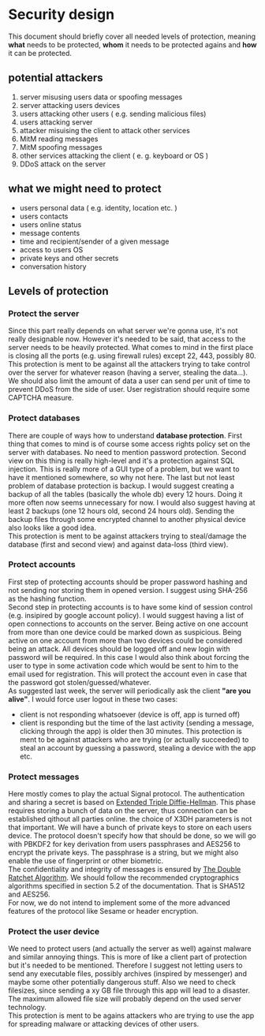 # Security design

This document should briefly cover all needed levels of protection, meaning **what** needs to be protected, **whom** it needs to be protected agains and **how** it can be protected.


## potential attackers
1) server misusing users data or spoofing messages
2) server attacking users devices
3) users attacking other users ( e.g. sending malicious files)
4) users attacking server
5) attacker misuising the client to attack other services
6) MitM reading messages
7) MitM spoofing messages
8) other services attacking the client ( e. g. keyboard or OS )
9) DDoS attack on the server

## what we might need to protect
* users personal data ( e.g. identity, location etc. )
* users contacts
* users online status
* message contents
* time and recipient/sender of a given message
* access to users OS
* private keys and other secrets
* conversation history

## Levels of protection

### Protect the server
Since this part really depends on what server we're gonna use, it's not really designable now. However it's needed to be said, that access to the server needs to be heavily protected. What comes to mind in the first place is closing all the ports (e.g. using firewall rules) except 22, 443, possibly 80.\
This protection is ment to be against all the attackers trying to take control over the server for whatever reason (having a server, stealing the data...).\
We should also limit the amount of data a user can send per unit of time to prevent DDoS from the
side of user. User registration should require some CAPTCHA measure.

### Protect databases
There are couple of ways how to understand **database protection**. First thing that comes to mind is of course some access rights policy set on the server with databases. No need to mention password protection. Second view on this thing is really high-level and it's a protection against SQL injection. This is really more of a GUI type of a problem, but we want to have it mentioned somewhere, so why not here. The last but not least problem of database protection is backup. I would suggest creating a backup of all the tables (basically the whole db) every 12 hours. Doing it more often now seems unnecessary for now. I would also suggest having at least 2 backups (one 12 hours old, second 24 hours old). Sending the backup files through some encrypted channel to another physical device also looks like a good idea.\
This protection is ment to be against attackers trying to steal/damage the database (first and second view) and against data-loss (third view).

### Protect accounts
First step of protecting accounts should be proper password hashing and not sending nor storing them in opened version. I suggest using SHA-256 as the hashing function.\
Second step in protecting accounts is to have some kind of session control (e.g. insipired by google account policy). I would suggest having a list of open connections to accounts on the server. Being active on one account from more than one device could be marked down as suspicious. Being active on one account from more than two devices could be considered being an attack. All devices should be logged off and new login with password will be required. In this case I would also think about forcing the user to type in some activation code which would be sent to him to the email used for registration. This will protect the account even in case that the password got stolen/guessed/whatever.\
As suggested last week, the server will periodically ask the client **"are you alive"**. I would force user logout in these two cases:
* client is not responding whatsoever (device is off, app is turned off)
* client is responding but the time of the last activity (sending a message, clicking through the app) is older then 30 minutes.
This protection is ment to be against attackers who are trying (or actually succeeded) to steal an account by guessing a password, stealing a device with the app etc.

### Protect messages
Here mostly comes to play the actual Signal protocol. The authentication and sharing a secret is
  based on [Extended Triple Diffie-Hellman](https://www.signal.org/docs/specifications/x3dh/). This
  phase requires storing a bunch of data on the server, thus connection can be established qithout
  all parties online. the choice of X3DH parameters is not that important. We will have a bunch of
  private keys to store on each users device. The protocol doesn't specify how that should be done,
  so we will go with PBKDF2 for key derivation from users passphrases and AES256 to encrypt the private
  keys. The passphrase is a string, but we might also enable the use of fingerprint or other
  biometric.\
  The confidentiality and integrity of messages is ensured by [The Double Ratchet
  Algorithm](https://www.signal.org/docs/specifications/doubleratchet/). We should follow the
  recommended cryptographics algorithms specified in section 5.2 of the documentation. That is
  SHA512 and AES256.\
  For now, we do not intend to implement some of the more advanced features of the protocol like
  Sesame or header encryption.

### Protect the user device
We need to protect users (and actually the server as well) against malware and similar annoying things. This is more of like a client part of protection but it's needed to be mentioned. Therefore I suggest not letting users to send any executable files, possibly archives (inspired by messenger) and maybe some other potentially dangerous stuff. Also we need to check filesizes, since sending a xy GB file through this app will lead to a disaster. The maximum allowed file size will probably depend on the used server technology.\
This protection is ment to be agains attackers who are trying to use the app for spreading malware or attacking devices of other users.
